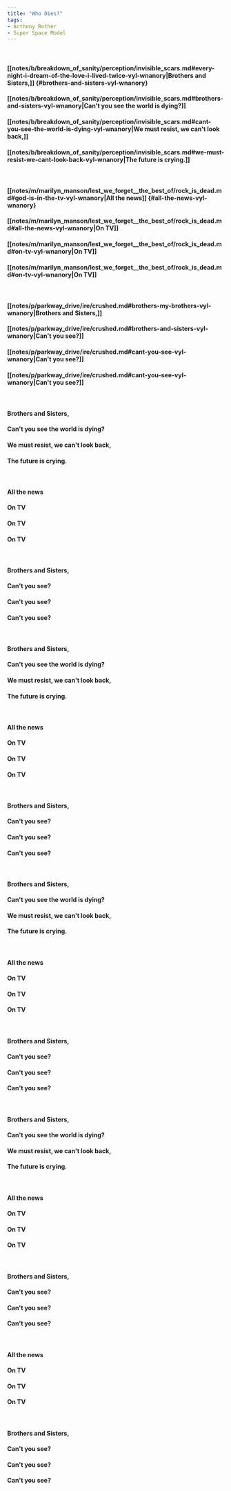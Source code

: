 ```yaml
---
title: "Who Dies?"
tags:
- Anthony Rother
- Super Space Model
---
```

&nbsp;
#### [[notes/b/breakdown_of_sanity/perception/invisible_scars.md#every-night-i-dream-of-the-love-i-lived-twice-vyl-wnanory|Brothers and Sisters,]] {#brothers-and-sisters-vyl-wnanory}
#### [[notes/b/breakdown_of_sanity/perception/invisible_scars.md#brothers-and-sisters-vyl-wnanory|Can't you see the world is dying?]]
#### [[notes/b/breakdown_of_sanity/perception/invisible_scars.md#cant-you-see-the-world-is-dying-vyl-wnanory|We must resist, we can't look back,]]
#### [[notes/b/breakdown_of_sanity/perception/invisible_scars.md#we-must-resist-we-cant-look-back-vyl-wnanory|The future is crying.]]
&nbsp;
#### [[notes/m/marilyn_manson/lest_we_forget__the_best_of/rock_is_dead.md#god-is-in-the-tv-vyl-wnanory|All the news]] {#all-the-news-vyl-wnanory}
#### [[notes/m/marilyn_manson/lest_we_forget__the_best_of/rock_is_dead.md#all-the-news-vyl-wnanory|On TV]]
#### [[notes/m/marilyn_manson/lest_we_forget__the_best_of/rock_is_dead.md#on-tv-vyl-wnanory|On TV]]
#### [[notes/m/marilyn_manson/lest_we_forget__the_best_of/rock_is_dead.md#on-tv-vyl-wnanory|On TV]]
&nbsp;
#### [[notes/p/parkway_drive/ire/crushed.md#brothers-my-brothers-vyl-wnanory|Brothers and Sisters,]]
#### [[notes/p/parkway_drive/ire/crushed.md#brothers-and-sisters-vyl-wnanory|Can't you see?]]
#### [[notes/p/parkway_drive/ire/crushed.md#cant-you-see-vyl-wnanory|Can't you see?]]
#### [[notes/p/parkway_drive/ire/crushed.md#cant-you-see-vyl-wnanory|Can't you see?]]
&nbsp;
#### Brothers and Sisters,
#### Can't you see the world is dying?
#### We must resist, we can't look back,
#### The future is crying.
&nbsp;
#### All the news
#### On TV
#### On TV
#### On TV
&nbsp;
#### Brothers and Sisters,
#### Can't you see?
#### Can't you see?
#### Can't you see?
&nbsp;
#### Brothers and Sisters,
#### Can't you see the world is dying?
#### We must resist, we can't look back,
#### The future is crying.
&nbsp;
#### All the news
#### On TV
#### On TV
#### On TV
&nbsp;
#### Brothers and Sisters,
#### Can't you see?
#### Can't you see?
#### Can't you see?
&nbsp;
#### Brothers and Sisters,
#### Can't you see the world is dying?
#### We must resist, we can't look back,
#### The future is crying.
&nbsp;
#### All the news
#### On TV
#### On TV
#### On TV
&nbsp;
#### Brothers and Sisters,
#### Can't you see?
#### Can't you see?
#### Can't you see?
&nbsp;
#### Brothers and Sisters,
#### Can't you see the world is dying?
#### We must resist, we can't look back,
#### The future is crying.
&nbsp;
#### All the news
#### On TV
#### On TV
#### On TV
&nbsp;
#### Brothers and Sisters,
#### Can't you see?
#### Can't you see?
#### Can't you see?
&nbsp;
#### All the news
#### On TV
#### On TV
#### On TV
&nbsp;
#### Brothers and Sisters,
#### Can't you see?
#### Can't you see?
#### Can't you see?
